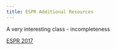 ```yaml
---
title: ESPR Additional Resources
---
```

A very interesting class - incompleteness

[ESPR 2017](espr2017)
